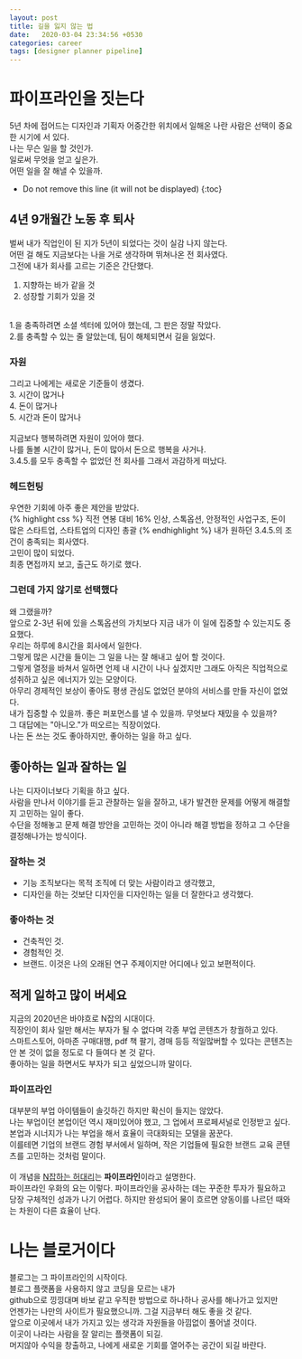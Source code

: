 ```yaml
---
layout: post
title: 길을 잃지 않는 법
date:   2020-03-04 23:34:56 +0530
categories: career
tags: [designer planner pipeline]
---
```


# 파이프라인을 짓는다
5년 차에 접어드는 디자인과 기획자 어중간한 위치에서 일해온 나란 사람은 선택이 중요한 시기에 서 있다. <br>
나는 무슨 일을 할 것인가. <br>
일로써 무엇을 얻고 싶은가.<br>
어떤 일을 잘 해낼 수 있을까. <br>

* Do not remove this line (it will not be displayed) 
{:toc}

## 4년 9개월간 노동 후 퇴사
벌써 내가 직업인이 된 지가 5년이 되었다는 것이 실감 나지 않는다. <br>
어떤 걸 해도 지금보다는 나을 거로 생각하며 뛰쳐나온 전 회사였다. <br>
그전에 내가 회사를 고르는 기준은 간단했다. <br>
1. 지향하는 바가 같을 것<br>
2. 성장할 기회가 있을 것 <br>
<br>
1.을 충족하려면 소셜 섹터에 있어야 했는데, 그 판은 정말 작았다. <br>
2.를 충족할 수 있는 줄 알았는데, 팀이 해체되면서 길을 잃었다.<br>

### 자원
그리고 나에게는 새로운 기준들이 생겼다. <br>
3. 시간이 많거나<br>
4. 돈이 많거나<br>
5. 시간과 돈이 많거나<br>
<br>
지금보다 행복하려면 자원이 있어야 했다. <br>
나를 돌볼 시간이 많거나, 돈이 많아서 돈으로 행복을 사거나.<br>
3.4.5.를 모두 충족할 수 없었던 전 회사를 그래서 과감하게 떠났다. <br>

### 헤드헌팅
우연한 기회에 아주 좋은 제안을 받았다. <br>
{% highlight css %}
직전 연봉 대비 16% 인상, 스톡옵션, 안정적인 사업구조, 돈이 많은 스타트업, 스타트업의 디자인 총괄
{% endhighlight %} 
내가 원하던 3.4.5.의 조건이 충족되는 회사였다. <br>
고민이 많이 되었다.<br>
최종 면접까지 보고, 출근도 하기로 했다.<br>

### 그런데 가지 않기로 선택했다
왜 그랬을까?<br>
앞으로 2-3년 뒤에 있을 스톡옵션의 가치보다 지금 내가 이 일에 집중할 수 있는지도 중요했다.<br>
우리는 하루에 8시간을 회사에서 일한다. <br>
그렇게 많은 시간을 들이는 그 일을 나는 잘 해내고 싶어 할 것이다. <br>
그렇게 열정을 바쳐서 일하면 언제 내 시간이 나나 싶겠지만 그래도 아직은 직업적으로 성취하고 싶은 에너지가 있는 모양이다. <br>
아무리 경제적인 보상이 좋아도 평생 관심도 없었던 분야의 서비스를 만들 자신이 없었다. <br>
내가 집중할 수 있을까. 좋은 퍼포먼스를 낼 수 있을까. 무엇보다 재밌을 수 있을까?<br>
그 대답에는 "아니오."가 떠오르는 직장이었다. <br>
나는 돈 쓰는 것도 좋아하지만, 좋아하는 일을 하고 싶다. <br>

## 좋아하는 일과 잘하는 일
나는 디자이너보다 기획을 하고 싶다. <br>
사람을 만나서 이야기를 듣고 관찰하는 일을 잘하고, 내가 발견한 문제를 어떻게 해결할지 고민하는 일이 좋다.<br>
수단을 정해놓고 문제 해결 방안을 고민하는 것이 아니라 해결 방법을 정하고 그 수단을 결정해나가는 방식이다.<br>

### 잘하는 것  
* 기능 조직보다는 목적 조직에 더 맞는 사람이라고 생각했고, <br>
* 디자인을 하는 것보단 디자인을 디자인하는 일을 더 잘한다고 생각했다. <br>

### 좋아하는 것 
* 건축적인 것. <br>
* 경험적인 것. <br>
* 브랜드. 이것은 나의 오래된 연구 주제이지만 어디에나 있고 보편적이다. <br>

## 적게 일하고 많이 버세요
지금의 2020년은 바야흐로 N잡의 시대이다. <br>
직장인이 회사 일만 해서는 부자가 될 수 없다며 각종 부업 콘텐츠가 창궐하고 있다.<br>
스마트스토어, 아마존 구매대행, pdf 책 팔기, 경매 등등 적일많버할 수 있다는 콘텐츠는 안 본 것이 없을 정도로 다 들여다 본 것 같다. <br>
좋아하는 일을 하면서도 부자가 되고 싶었으니까 말이다. <br>

### 파이프라인
대부분의 부업 아이템들이 솔깃하긴 하지만 확신이 들지는 않았다. <br>
나는 부업이던 본업이던 역시 재미있어야 했고, 그 업에서 프로페셔널로 인정받고 싶다. <br>
본업과 시너지가 나는 부업을 해서 효율이 극대화되는 모델을 꿈꾼다. <br>
이를테면 기업의 브랜드 경험 부서에서 일하며, 작은 기업들에 필요한 브랜드 교육 콘텐츠를 고민하는 것처럼 말이다. <br><br>
이 개념을 <a href="https://www.youtube.com/channel/UCw0wD0BctMf0cUHiz_jh36Q/featured" title="N잡하는 허대리">N잡하는 허대리</a>는 <b>파이프라인</b>이라고 설명한다.<br>
파이프라인 우화의 요는 이렇다. 파이프라인을 공사하는 데는 꾸준한 투자가 필요하고 당장 구체적인 성과가 나기 어렵다. 하지만 완성되어 물이 흐르면 양동이를 나르던 때와는 차원이 다른 효율이 난다. <br>

# 나는 블로거이다
블로그는 그 파이프라인의 시작이다. <br>
블로그 플랫폼을 사용하지 않고 코딩을 모르는 내가 <br>
github으로 낑낑대며 바보 같고 우직한 방법으로 하나하나 공사를 해나가고 있지만 <br>
언젠가는 나만의 사이트가 필요했으니까. 그걸 지금부터 해도 좋을 것 같다. <br> 
앞으로 이곳에서 내가 가지고 있는 생각과 자원들을 아낌없이 풀어낼 것이다. <br>
이곳이 나라는 사람을 잘 알리는 플랫폼이 되길. <br>
머지않아 수익을 창출하고, 나에게 새로운 기회를 열어주는 공간이 되길 바란다. <br>


